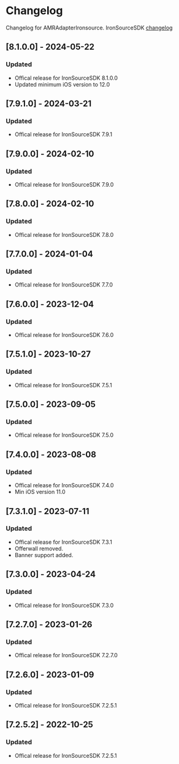 # Changelog

Changelog for AMRAdapterIronsource. 
IronSourceSDK [changelog](https://developers.is.com/ironsource-mobile/ios/sdk-change-log)

## [8.1.0.0] - 2024-05-22
### Updated
- Offical release for IronSourceSDK 8.1.0.0
- Updated minimum iOS version to 12.0

## [7.9.1.0] - 2024-03-21
### Updated
- Offical release for IronSourceSDK 7.9.1

## [7.9.0.0] - 2024-02-10
### Updated
- Offical release for IronSourceSDK 7.9.0

## [7.8.0.0] - 2024-02-10
### Updated
- Offical release for IronSourceSDK 7.8.0

## [7.7.0.0] - 2024-01-04
### Updated
- Offical release for IronSourceSDK 7.7.0

## [7.6.0.0] - 2023-12-04
### Updated
- Offical release for IronSourceSDK 7.6.0

## [7.5.1.0] - 2023-10-27
### Updated
- Offical release for IronSourceSDK 7.5.1

## [7.5.0.0] - 2023-09-05
### Updated
- Offical release for IronSourceSDK 7.5.0

## [7.4.0.0] - 2023-08-08
### Updated
- Offical release for IronSourceSDK 7.4.0
- Min iOS version 11.0

## [7.3.1.0] - 2023-07-11
### Updated
- Offical release for IronSourceSDK 7.3.1
- Offerwall removed.
- Banner support added.

## [7.3.0.0] - 2023-04-24
### Updated
- Offical release for IronSourceSDK 7.3.0

## [7.2.7.0] - 2023-01-26
### Updated
- Offical release for IronSourceSDK 7.2.7.0

## [7.2.6.0] - 2023-01-09
### Updated
- Offical release for IronSourceSDK 7.2.5.1

## [7.2.5.2] - 2022-10-25
### Updated
- Offical release for IronSourceSDK 7.2.5.1
